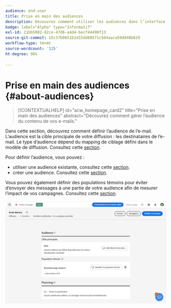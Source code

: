 ```yaml
---
audience: end-user
title: Prise en main des audiences
description: Découvrez comment utiliser les audiences dans l’interface utilisateur web de Campaign.
badge: label="Alpha" type="Informatif"
exl-id: 21bb5082-82ce-47d6-a4d4-becf44490f13
source-git-commit: 15c37b0651b1d15dd80571c504aaca59d848b619
workflow-type: tm+mt
source-wordcount: '125'
ht-degree: 96%

---
```



# Prise en main des audiences {#about-audiences}

>[!CONTEXTUALHELP]
>id="acw_homepage_card2"
>title="Prise en main des audiences"
>abstract="Découvrez comment gérer l’audience du contenu de vos e-mails."

<!--
Audience only created for the delivery, not available later-->


<!--
Three ways:
* existing audience

Campaign or AEP Audiences

* create new on the fly

query like AEP segment builder (same component with campaign data)

* import from file

show use case with a new audience creation (or import from file?)

control groups like acc: exract, random, based on attribute
-->

Dans cette section, découvrez comment définir l’audience de l’e-mail. L’audience est la cible principale de votre diffusion : les destinataires de l’e-mail. Le type d’audience dépend du mapping de ciblage défini dans le modèle de diffusion. Consultez cette [section](../email/create-email.md).

Pour définir l’audience, vous pouvez :

* utiliser une audience existante, consultez cette [section](add-audience.md).
* créer une audience. Consultez cette [section](segment-builder.md).

Vous pouvez également définir des populations témoins pour éviter d’envoyer des messages à une partie de votre audience afin de mesurer l’impact de vos campagnes. Consultez cette [section](control-group.md).

![](assets/about-audience.png)
